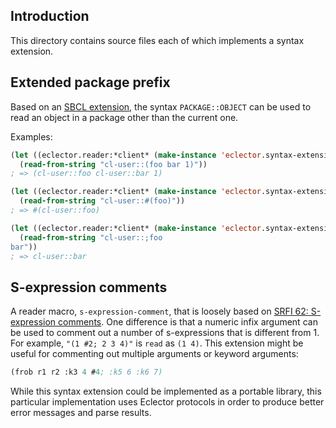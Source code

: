 ## Introduction

This directory contains source files each of which implements a syntax
extension.

## Extended package prefix

Based on an
[SBCL extension](https://sbcl.org/manual/index.html#Extended-Package-Prefix-Syntax),
the syntax `PACKAGE::OBJECT` can be used to read an object in a
package other than the current one.

Examples:

```lisp
(let ((eclector.reader:*client* (make-instance 'eclector.syntax-extensions.extended-package-prefix:extended-package-prefix-syntax-mixin)))
  (read-from-string "cl-user::(foo bar 1)"))
; => (cl-user::foo cl-user::bar 1)
```

```lisp
(let ((eclector.reader:*client* (make-instance 'eclector.syntax-extensions.extended-package-prefix:extended-package-prefix-syntax-mixin)))
  (read-from-string "cl-user::#(foo)"))
; => #(cl-user::foo)
```

```lisp
(let ((eclector.reader:*client* (make-instance 'eclector.syntax-extensions.extended-package-prefix:extended-package-prefix-syntax-mixin)))
  (read-from-string "cl-user::;foo
bar"))
; => cl-user::bar
```

## S-expression comments

A reader macro, `s-expression-comment`, that is loosely based on
[SRFI 62: S-expression comments](https://srfi.schemers.org/srfi-62/srfi-62.html).
One difference is that a numeric infix argument can be used to comment
out a number of s-expressions that is different from 1. For example,
`"(1 #2; 2 3 4)"` is `read` as `(1 4)`. This extension might be useful
for commenting out multiple arguments or keyword arguments:

```lisp
(frob r1 r2 :k3 4 #4; :k5 6 :k6 7)
```

While this syntax extension could be implemented as a portable
library, this particular implementation uses Eclector protocols in
order to produce better error messages and parse results.
